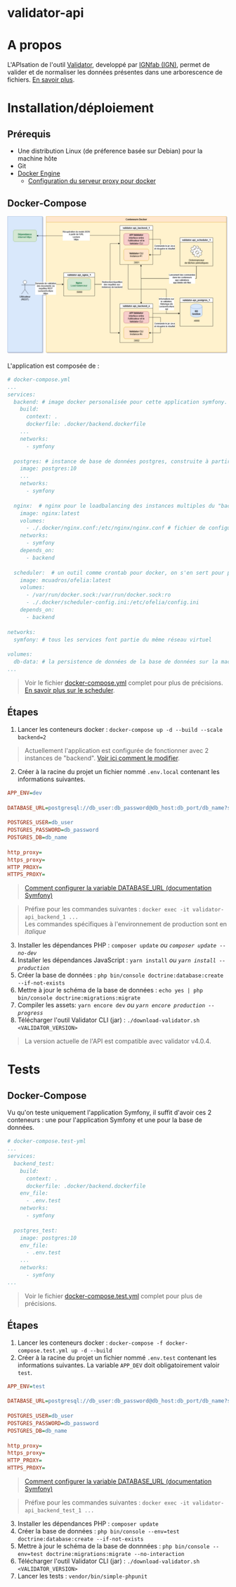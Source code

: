 # validator-api

# A propos

L'APIsation de l'outil [Validator](https://github.com/IGNF/validator), developpé par [IGNfab (IGN)](https://www.ign.fr/ignfab), permet de valider et de normaliser les données présentes dans une arborescence de fichiers. [En savoir plus](https://github.com/IGNF/validator).

# Installation/déploiement

## Prérequis

 * Une distribution Linux (de préference basée sur Debian) pour la machine hôte
 * Git
 * [Docker Engine](https://docs.docker.com/engine/install/)
   * [Configuration du serveur proxy pour docker](https://docs.docker.com/network/proxy/)

## Docker-Compose

<img src="doc/images/architecture.jpg" alt="architecture"/>

L'application est composée de :
```yml
# docker-compose.yml
...
services:
  backend: # image docker personalisée pour cette application symfony. Voir le dockerfile pour plus d'informations
    build:
      context: .
      dockerfile: .docker/backend.dockerfile
    ...
    networks:
      - symfony

  postgres: # instance de base de données postgres, construite à partir de l'image docker officielle
    image: postgres:10
    ...
    networks:
      - symfony

  nginx:  # nginx pour le loadbalancing des instances multiples du "backend", construit à partir de l'image docker officielle
    image: nginx:latest
    volumes:
      - ./.docker/nginx.conf:/etc/nginx/nginx.conf # fichier de configuration de nginx
    networks:
      - symfony
    depends_on:
      - backend

  scheduler:  # un outil comme crontab pour docker, on s'en sert pour programmer des tâches dans des conteneurs docker, construit à partir de l'image docker officielle
    image: mcuadros/ofelia:latest
    volumes:
      - /var/run/docker.sock:/var/run/docker.sock:ro
      - ./.docker/scheduler-config.ini:/etc/ofelia/config.ini
    depends_on:
      - backend

networks:
  symfony: # tous les services font partie du même réseau virtuel

volumes:
  db-data: # la persistence de données de la base de données sur la machine hôte, ça permet d'éviter la perte de données même après la suppression du conteneur
...
```
> Voir le fichier [docker-compose.yml](docker-compose.yml) complet pour plus de précisions.  
> [En savoir plus sur le scheduler](https://github.com/mcuadros/ofelia).

## Étapes

1. Lancer les conteneurs docker : `docker-compose up -d --build --scale backend=2`
> Actuellement l'application est configurée de fonctionner avec 2 instances de "backend". [Voir ici comment le modifier](doc/md/backend_multiple_instances.md).
2. Créer à la racine du projet un fichier nommé `.env.local` contenant les informations suivantes.

```ini
APP_ENV=dev

DATABASE_URL=postgresql://db_user:db_password@db_host:db_port/db_name?serverVersion=10&charset=utf8

POSTGRES_USER=db_user
POSTGRES_PASSWORD=db_password
POSTGRES_DB=db_name

http_proxy=
https_proxy=
HTTP_PROXY=
HTTPS_PROXY=
```
> [Comment configurer la variable DATABASE_URL (documentation Symfony)](https://symfony.com/doc/4.4/doctrine.html#configuring-the-database)

> Préfixe pour les commandes suivantes : `docker exec -it validator-api_backend_1 ...`  
> Les commandes spécifiques à l'environnement de production sont en *italique*

3. Installer les dépendances PHP : `composer update` *ou `composer update --no-dev`*
4. Installer les dépendances JavaScript : `yarn install` *ou `yarn install --production`*
5. Créer la base de données : `php bin/console doctrine:database:create --if-not-exists`
6. Mettre à jour le schéma de la base de données : `echo yes | php bin/console doctrine:migrations:migrate`
7. Compiler les assets: `yarn encore dev` *ou `yarn encore production --progress`*
8. Télécharger l'outil Validator CLI (jar) : `./download-validator.sh <VALIDATOR_VERSION>`

> La version actuelle de l'API est compatible avec validator v4.0.4.

# Tests

## Docker-Compose

Vu qu'on teste uniquement l'application Symfony, il suffit d'avoir ces 2 conteneurs : une pour l'application Symfony et une pour la base de données.

```yml
# docker-compose.test-yml
...
services:
  backend_test:
    build:
      context: .
      dockerfile: .docker/backend.dockerfile
    env_file:
      - .env.test
    networks:
      - symfony

  postgres_test:
    image: postgres:10
    env_file:
      - .env.test
    ...
    networks:
      - symfony
...
```
> Voir le fichier [docker-compose.test.yml](docker-compose.test.yml) complet pour plus de précisions.  

## Étapes

1. Lancer les conteneurs docker : `docker-compose -f docker-compose.test.yml up -d --build`
2. Créer à la racine du projet un fichier nommé `.env.test` contenant les informations suivantes. La variable `APP_DEV` doit obligatoirement valoir `test`.

```ini
APP_ENV=test

DATABASE_URL=postgresql://db_user:db_password@db_host:db_port/db_name?serverVersion=10&charset=utf8

POSTGRES_USER=db_user
POSTGRES_PASSWORD=db_password
POSTGRES_DB=db_name

http_proxy=
https_proxy=
HTTP_PROXY=
HTTPS_PROXY=
```
> [Comment configurer la variable DATABASE_URL (documentation Symfony)](https://symfony.com/doc/4.4/doctrine.html#configuring-the-database)

> Préfixe pour les commandes suivantes : `docker exec -it validator-api_backend_test_1 ...`

3. Installer les dépendances PHP : `composer update`
4. Créer la base de données : `php bin/console --env=test doctrine:database:create --if-not-exists`
5. Mettre à jour le schéma de la base de donnnées : `php bin/console --env=test doctrine:migrations:migrate --no-interaction`
6. Télécharger l'outil Validator CLI (jar) : `./download-validator.sh <VALIDATOR_VERSION>`
7. Lancer les tests : `vendor/bin/simple-phpunit`